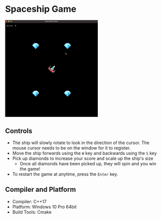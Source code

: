 # Spaceship Game
<img src="./media/spaceship-game-demo.gif" width="300"/>


## Controls

- The ship will slowly rotate to look in the direction of the cursor. The mouse cursor needs to be on the window for it to register.
- Move the ship forwards using the `W` key and backwards using the `S` key
- Pick up diamonds to increase your score and scale up the ship's size
    - Once all diamonds have been picked up, they will spin and you win the game!
- To restart the game at anytime, press the `Enter` key.


## Compiler and Platform 
- Compiler: C++17
- Platform: Windows 10 Pro 64bit 
- Build Tools: Cmake 